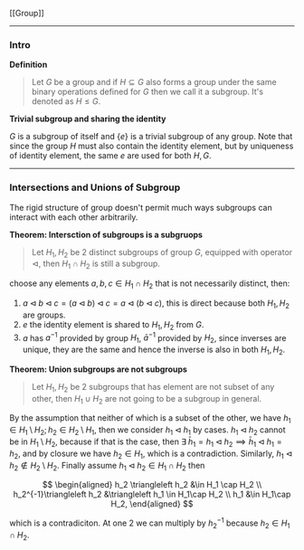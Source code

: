 [[Group]]

---
### **Intro**

**Definition**
> Let $G$ be a group and if $H\subseteq G$ also forms a group under the same binary operations defined for $G$ then we call it a subgroup. It's denoted as $H\le G$. 

**Trivial subgroup and sharing the identity**

$G$ is a subgroup of itself and $\{e\}$ is a trivial subgroup of any group. Note that since the group $H$ must also contain the identity element, but by uniqueness of identity element, the same $e$ are used for both $H, G$. 

---
### **Intersections and Unions of Subgroup**

The rigid structure of group doesn't permit much ways subgroups can interact with each other arbitrarily. 

**Theorem: Intersction of subgroups is a subgruops**

> Let $H_1, H_2$ be 2 distinct subgroups of group $G$, equipped with operator $\triangleleft$, then $H_1\cap H_2$ is still a subgroup. 

choose any elements $a, b, c\in H_1\cap H_2$ that is not necessarily distinct, then: 
1. $a \triangleleft b \triangleleft c = (a\triangleleft b) \triangleleft c = a\triangleleft (b \triangleleft c)$, this is direct because both $H_1, H_2$ are groups.
2. $e$ the identity element is shared to $H_1, H_2$ from $G$. 
3. $a$ has $a^{-1}$ provided by group $H_1$, $\bar a^{-1}$ provided by $H_2$, since inverses are unique, they are the same and hence the inverse is also in both $H_1, H_2$. 


**Theorem: Union subgroups are not subgroups**

> Let $H_1, H_2$ be 2 subgroups that has element are not subset of any other, then $H_1\cup H_2$ are not going to be a subgroup in general. 

By the assumption that neither of which is a subset of the other, we have $h_1 \in H_1\setminus H_2; h_2 \in H_2\setminus H_1$, then we consider $h_1\triangleleft h_1$ by cases. $h_1\triangleleft h_2$ cannot be in $H_1\setminus H_2$, because if that is the case, then $\exists \; \bar h_1 = h_1\triangleleft h_2 \implies \bar h_1\triangleleft h_1 = h_2$, and by closure we have $h_2 \in H_1$, which is a contradiction. Similarly, $h_1\triangleleft h_2 \not\in H_2\setminus H_2$. Finally assume $h_1\triangleleft h_2 \in H_1\cap H_2$ then

$$
\begin{aligned}
    h_2 \triangleleft h_2 &\in H_1 \cap H_2
    \\
    h_2^{-1}\triangleleft h_2 &\triangleleft h_1 \in H_1\cap H_2
    \\
    h_1 &\in H_1\cap H_2, 
\end{aligned}
$$

which is a contradiciton. At one 2 we can multiply by $h_2^{-1}$ because $h_2 \in H_1\cap H_2$. 
